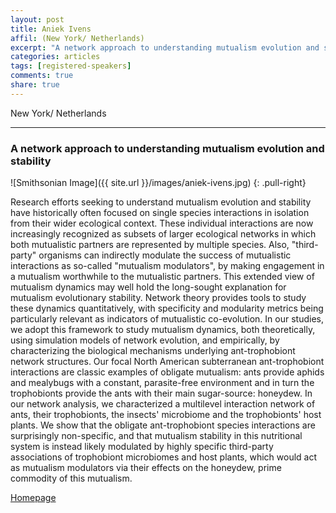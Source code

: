 ```yaml
---
layout: post
title: Aniek Ivens
affil: (New York/ Netherlands)
excerpt: "A network approach to understanding mutualism evolution and stability"
categories: articles
tags: [registered-speakers]
comments: true
share: true
---
```


New York/ Netherlands

---

### A network approach to understanding mutualism evolution and stability

<!-- Lorem ipsum dolor sit amet, test link adipiscing elit. **This is strong**. Nullam dignissim convallis est. Quisque aliquam. -->

![Smithsonian Image]({{ site.url }}/images/aniek-ivens.jpg)
{: .pull-right}

Research efforts seeking to understand mutualism evolution and stability have historically often focused on single species interactions in isolation from their wider ecological context. These individual interactions are now increasingly recognized as subsets of larger ecological networks in which both mutualistic partners are represented by multiple species. Also, "third-party" organisms can indirectly modulate the success of mutualistic interactions as so-called "mutualism modulators", by making engagement in a mutualism worthwhile to the mutualistic partners.  This extended view of mutualism dynamics may well hold the long-sought explanation for mutualism evolutionary stability. Network theory provides tools to study these dynamics quantitatively, with specificity and modularity metrics being particularly relevant as indicators of mutualistic co-evolution. In our studies, we adopt this framework to study mutualism dynamics, both theoretically, using simulation models of network evolution, and empirically, by characterizing the biological mechanisms underlying ant-trophobiont network structures. Our focal North American subterranean ant-trophobiont interactions are classic examples of obligate mutualism: ants provide aphids and mealybugs with a constant, parasite-free environment and in turn the trophobionts provide the ants with their main sugar-source: honeydew. In our network analysis, we characterized a multilevel interaction network of ants, their trophobionts, the insects' microbiome and the trophobionts' host plants. We show that the obligate ant-trophobiont species interactions are surprisingly non-specific, and that mutualism stability in this nutritional system is instead likely modulated by highly specific third-party associations of trophobiont microbiomes and host plants, which would act as mutualism modulators via their effects on the honeydew, prime commodity of this mutualism.

<div markdown="0"><a href="http://www.falw.vu.nl/en/research/ecological-sciences/animal-ecology/staff/aniek-ivens.aspx" class="btn">Homepage</a></div>
